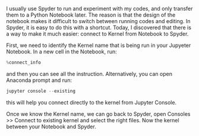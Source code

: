 I usually use Spyder to run and experiment with my codes, and only transfer them to a Python Notebook later. The reason is that the design of the notebook makes it difficult to switch between running codes and editing. In Spyder, it is easy to do this with a shortcut. Today, I discovered that there is a way to make it much easier: connect to Kernel from Notebook to Spyder. 

First, we need to identify the Kernel name that is being run in your Jupyeter Notebook. In a new cell in the Notebook, run:
```python
%connect_info
```
and then you can see all the instruction. Alternatively, you can open Anaconda prompt and run:
```python
jupyter console --existing
```
this will help you connect directly to the kernel from Jupyter Console.

Once we know the Kernel name, we can go back to Spyder, open Consoles >> Connect to existing kernel and select the right files. Now the kernel between your Notebook and Spyder.
